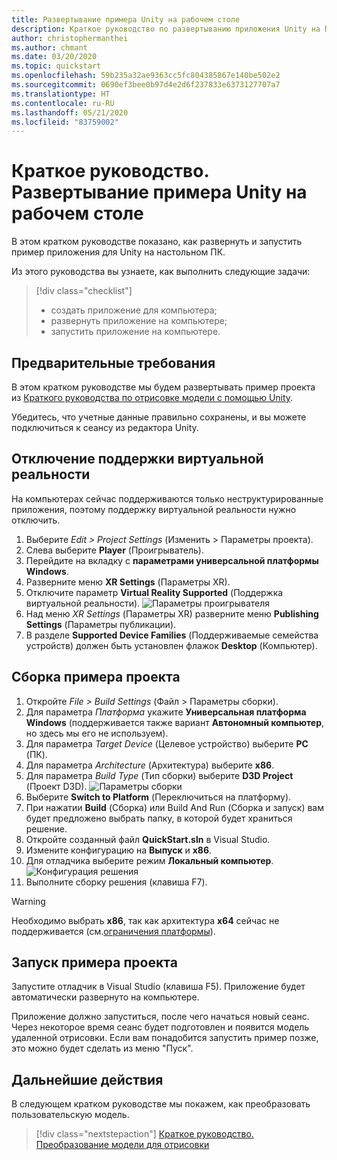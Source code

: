 ```yaml
---
title: Развертывание примера Unity на рабочем столе
description: Краткое руководство по развертыванию приложения Unity на ПК
author: christophermanthei
ms.author: chmant
ms.date: 03/20/2020
ms.topic: quickstart
ms.openlocfilehash: 59b235a32ae9363cc5fc804385867e140be502e2
ms.sourcegitcommit: 0690ef3bee0b97d4e2d6f237833e6373127707a7
ms.translationtype: HT
ms.contentlocale: ru-RU
ms.lasthandoff: 05/21/2020
ms.locfileid: "83759002"
---
```

# <a name="quickstart-deploy-unity-sample-to-desktop"></a>Краткое руководство. Развертывание примера Unity на рабочем столе

В этом кратком руководстве показано, как развернуть и запустить пример приложения для Unity на настольном ПК.

Из этого руководства вы узнаете, как выполнить следующие задачи:

> [!div class="checklist"]
>
>* создать приложение для компьютера;
>* развернуть приложение на компьютере;
>* запустить приложение на компьютере.

## <a name="prerequisites"></a>Предварительные требования

В этом кратком руководстве мы будем развертывать пример проекта из [Краткого руководства по отрисовке модели с помощью Unity](render-model.md).

Убедитесь, что учетные данные правильно сохранены, и вы можете подключиться к сеансу из редактора Unity.

## <a name="disable-virtual-reality-support"></a>Отключение поддержки виртуальной реальности

На компьютерах сейчас поддерживаются только неструктурированные приложения, поэтому поддержку виртуальной реальности нужно отключить.

1. Выберите *Edit > Project Settings* (Изменить > Параметры проекта).
1. Слева выберите **Player** (Проигрыватель).
1. Перейдите на вкладку с **параметрами универсальной платформы Windows**.
1. Разверните меню **XR Settings** (Параметры XR).
1. Отключите параметр **Virtual Reality Supported** (Поддержка виртуальной реальности).
    ![Параметры проигрывателя](./media/unity-disable-xr.png)
1. Над меню *XR Settings* (Параметры XR) разверните меню **Publishing Settings** (Параметры публикации).
1. В разделе **Supported Device Families** (Поддерживаемые семейства устройств) должен быть установлен флажок **Desktop** (Компьютер).

## <a name="build-the-sample-project"></a>Сборка примера проекта

1. Откройте *File > Build Settings* (Файл > Параметры сборки).
1. Для параметра *Платформа* укажите **Универсальная платформа Windows** (поддерживается также вариант **Автономный компьютер**, но здесь мы его не используем).
1. Для параметра *Target Device* (Целевое устройство) выберите **PC** (ПК).
1. Для параметра *Architecture* (Архитектура) выберите **x86**.
1. Для параметра *Build Type* (Тип сборки) выберите **D3D Project** (Проект D3D).
  ![Параметры сборки](./media/unity-build-settings-pc.png)
1. Выберите **Switch to Platform** (Переключиться на платформу).
1. При нажатии **Build** (Сборка) или Build And Run (Сборка и запуск) вам будет предложено выбрать папку, в которой будет храниться решение.
1. Откройте созданный файл **QuickStart.sln** в Visual Studio.
1. Измените конфигурацию на **Выпуск** и **x86**.
1. Для отладчика выберите режим **Локальный компьютер**.
  ![Конфигурация решения](./media/unity-deploy-config-pc.png)
1. Выполните сборку решения (клавиша F7).

> [!WARNING]
> Необходимо выбрать **x86**, так как архитектура **x64** сейчас не поддерживается (см.[ограничения платформы](../reference/limits.md#platform-limitations)).

## <a name="launch-the-sample-project"></a>Запуск примера проекта

Запустите отладчик в Visual Studio (клавиша F5). Приложение будет автоматически развернуто на компьютере.

Приложение должно запуститься, после чего начаться новый сеанс. Через некоторое время сеанс будет подготовлен и появится модель удаленной отрисовки.
Если вам понадобится запустить пример позже, это можно будет сделать из меню "Пуск".

## <a name="next-steps"></a>Дальнейшие действия

В следующем кратком руководстве мы покажем, как преобразовать пользовательскую модель.

> [!div class="nextstepaction"]
> [Краткое руководство. Преобразование модели для отрисовки](convert-model.md)
